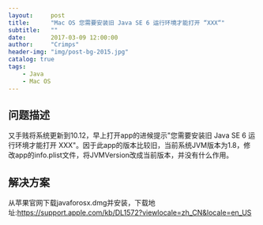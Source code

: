 ```yaml
---
layout:     post
title:      "Mac OS 您需要安装旧 Java SE 6 运行环境才能打开 “XXX“"
subtitle:   ""
date:       2017-03-09 12:00:00
author:     "Crimps"
header-img: "img/post-bg-2015.jpg"
catalog: true
tags:
    - Java
    - Mac OS
---
```

## 问题描述
又手贱将系统更新到10.12，早上打开app的进候提示"您需要安装旧 Java SE 6 运行环境才能打开 XXX"。因于此app的版本比较旧，当前系统JVM版本为1.8，修改app的info.plist文件，将JVMVersion改成当前版本，并没有什么作用。
## 解决方案
从苹果官网下载javaforosx.dmg并安装，下载地址:https://support.apple.com/kb/DL1572?viewlocale=zh_CN&locale=en_US